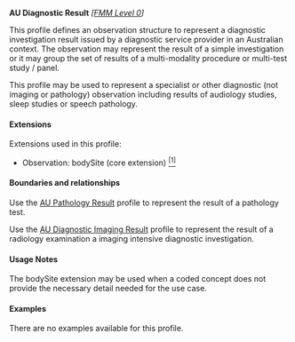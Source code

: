 **AU Diagnostic Result**  *[[FMM Level 0](guidance.html)]*

This profile defines an observation structure to represent a diagnostic investigation result issued by a diagnostic service provider in an Australian context. The observation may represent the result of a simple investigation or it may group the set of results of a multi-modality procedure or multi-test study / panel.

This profile may be used to represent a specialist or other diagnostic (not imaging or pathology) observation including results of audiology studies, sleep studies or speech pathology.

#### Extensions
Extensions used in this profile:
* Observation: bodySite (core extension) [<sup>[1]</sup>](https://www.hl7.org/fhir/r4/extension-bodysite.html)

#### Boundaries and relationships
Use the [AU Pathology Result](StructureDefinition-au-pathologyresult.html) profile to represent the result of a pathology test.

Use the [AU Diagnostic Imaging Result](StructureDefinition-au-imagingresult.html) profile to represent the result of a radiology examination a imaging intensive diagnostic investigation.


#### Usage Notes
The bodySite extension may be used when a coded concept does not provide the necessary detail needed for the use case.


#### Examples

There are no examples available for this profile.